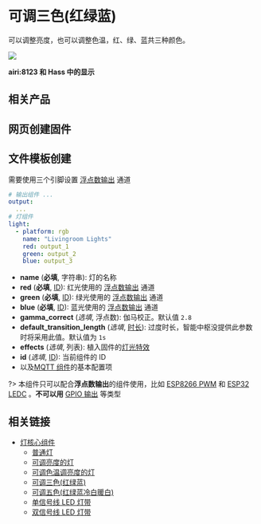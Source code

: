 # 可调三色(红绿蓝)

可以调整亮度，也可以调整色温，红、绿、蓝共三种颜色。




![](https://ws1.sinaimg.cn/large/007fN5Xegy1fxc554axh3j30nu15c41i.jpg)


**airi:8123 和 Hass 中的显示**



## 相关产品





## 网页创建固件








## 文件模板创建

需要使用三个引脚设置 [浮点数输出](esphome/components/output#浮点数输出) 通道

```yaml
# 输出组件 ...
output:
  ... 
# 灯组件
light:
  - platform: rgb
    name: "Livingroom Lights"
    red: output_1
    green: output_2
    blue: output_3
```

- **name** (**必填**, 字符串): 灯的名称
- **red** (**必填**, [ID](esphome/guides/configuration-types#id)): 红光使用的 [浮点数输出](esphome/components/output#浮点数输出) 通道
- **green** (**必填**, [ID](esphome/guides/configuration-types#id)): 绿光使用的 [浮点数输出](esphome/components/output#浮点数输出) 通道
- **blue** (**必填**, [ID](esphome/guides/configuration-types#id)): 蓝光使用的 [浮点数输出](esphome/components/output#浮点数输出) 通道
- **gamma_correct** (*选填*, 浮点数): 伽马校正。默认值 `2.8`
- **default_transition_length** (*选填*, [时长](esphome/guides/configuration-types#时长)): 过度时长，智能中枢没提供此参数时将采用此值。默认值为 `1s`
- **effects** (*选填*, 列表): 植入固件的[灯光特效](esphome/components/light/#灯光特效)
- **id** (*选填*, [ID](esphome/guides/configuration-types#id)): 当前组件的 ID
- 以及[MQTT 组件](esphome/components/mqtt#MQTT-组件基本配置项)的基本配置项


?> 本组件只可以配合**浮点数输出**的组件使用，比如 [ESP8266 PWM](esphome/components/output/esp8266_pwm) 和 [ESP32 LEDC](esphome/components/output/ledc) 。**不可以用** [GPIO 输出](esphome/components/light/gpio) 等类型


## 相关链接

-  [灯核心组件](esphome/components/light/)
    -  [普通灯](esphome/components/light/binary)
    -  [可调亮度的灯](esphome/components/light/monochromatic)
    -  [可调色温调亮度的灯](esphome/components/light/cwww)
    -  [可调三色(红绿蓝)](esphome/components/light/rgb)
    -  [可调五色(红绿蓝冷白暖白)](esphome/components/light/rgbww)
    -  [单信号线 LED 灯带](esphome/components/light/fastled_clockless)
    -  [双信号线 LED 灯带](esphome/components/light/fastled_spi)


